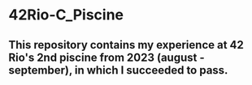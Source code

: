 # 42Rio-C_Piscine
## This repository contains my experience at 42 Rio's 2nd piscine from 2023 (august - september), in which I succeeded to pass.
